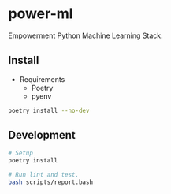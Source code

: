 # power-ml

Empowerment Python Machine Learning Stack.

## Install

* Requirements
   * Poetry
   * pyenv

```sh
poetry install --no-dev
```

## Development

```sh
# Setup
poetry install

# Run lint and test.
bash scripts/report.bash
```
